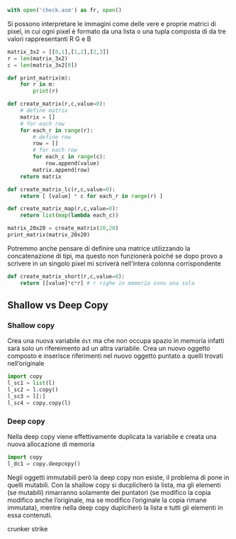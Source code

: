```python
with open('check.asm') as fr, open()
```

Si possono interpretare le immagini come delle vere e proprie matrici di pixel, in cui ogni pixel è formato da una lista o una tupla composta di da tre valori rappresentanti R G e B

```python
matrix_3x2 = [[0,1],[1,2],[2,3]]
r = len(matrix_3x2)
c = len(matrix_3x2[0])

def print_matrix(m):
	for r in m:
		print(r)

def create_matrix(r,c,value=0):
	# define matrix
	matrix = []
	# for each row
	for each_r in range(r):
		# define row
		row = []
		# for each row
		for each_c in range(c):
			row.append(value)
		matrix.append(row)
	return matrix

def create_matrix_lc(r,c,value=0):
	return [ [value] * c for each_r in range(r) ]

def create_matrix_map(r,c,value=0):
	return list(map(lambda each_c))

matrix_20x20 = create_matrix(20,20)
print_matrix(matrix_20x20)
```

Potremmo anche pensare di definire una matrice utilizzando la concatenazione di tipi, ma questo non funzionerà poiché se dopo provo a scrivere in un singolo pixel mi scriverà nell’intera colonna corrispondente

```python
def create_matrix_short(r,c,value=0):
	return [[value]*c*r] # r righe in memoria sono una sola
```


## Shallow vs Deep Copy
### Shallow copy
Crea una nuova variabile `dst` ma che non occupa spazio in memoria infatti sarà solo un rifereimento ad un altra variabile. Crea un nuovo oggetto composto e inserisce riferimenti nel nuovo oggetto puntato a quelli trovati nell’originale

```python
import copy
l_sc1 = list(l)
l_sc2 = l.copy()
l_sc3 = l[:]
l_sc4 = copy.copy(l)
```
### Deep copy
Nella deep copy viene effettivamente duplicata la variabile e creata una nuova allocazione di memoria
```python
import copy
l_dc1 = copy.deepcopy()
```

Negli oggetti immutabili però la deep copy non esiste, il problema di pone in quelli mutabili. Con la shallow copy si ducplicherò la lista, ma gli elementi (se mutabili) rimarranno solamente dei puntatori (se modifico la copia modifico anche l’originale, ma se modifico l’originale la copia rimane immutata), mentre nella deep copy duplciherò la lista e tutti gli elementi in essa contenuti.

crunker strike

